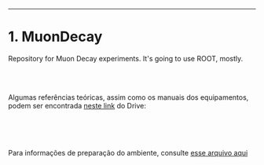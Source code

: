 ---
# 1. MuonDecay
Repository for Muon Decay experiments. It's going to use ROOT, mostly.

</br>
</br>

Algumas referências teóricas, assim como os manuais dos equipamentos, podem ser encontrada [neste link](https://drive.google.com/drive/folders/1ZD9ooMXcqZNCq5oubR8JHtlihosKgusI?usp=sharing) do Drive:



<br/>
<br/>
<br/>



Para informações de preparação do ambiente, consulte [esse arquivo aqui](README_PREP.md)
